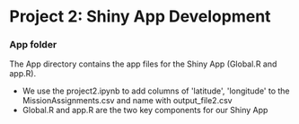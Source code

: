 # Project 2: Shiny App Development
### App folder

The App directory contains the app files for the Shiny App (Global.R and app.R).
 - We use the project2.ipynb to add columns of 'latitude', 'longitude' to the MissionAssignments.csv and name with output_file2.csv
 - Global.R and app.R are the two key components for our Shiny App
